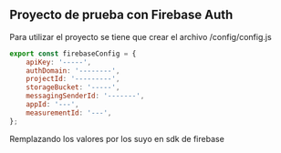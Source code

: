 ## Proyecto de prueba con Firebase Auth

Para utilizar el proyecto se tiene que crear el archivo /config/config.js
```js
export const firebaseConfig = {
	apiKey: '-----',
	authDomain: '--------',
	projectId: '---------',
	storageBucket: '-----',
	messagingSenderId: '-------',
	appId: '---',
	measurementId: '---',
};
```
Remplazando los valores por los suyo en sdk de firebase 
